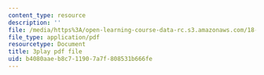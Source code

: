 ```yaml
---
content_type: resource
description: ''
file: /media/https%3A/open-learning-course-data-rc.s3.amazonaws.com/18-01sc-single-variable-calculus-fall-2010/b4080aaeb8c711907a7f808531b666fe_XRkgBWbWvg4.pdf
file_type: application/pdf
resourcetype: Document
title: 3play pdf file
uid: b4080aae-b8c7-1190-7a7f-808531b666fe
---
```

